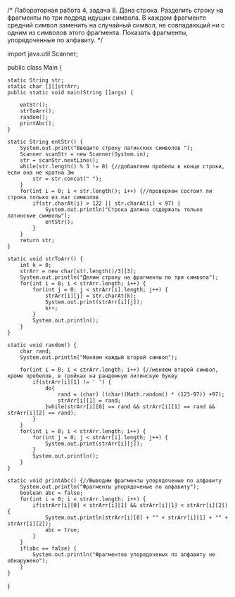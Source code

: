 /*
Лабораторная работа 4, задача 8.
Дана строка. Разделить строку на фрагменты по три подряд идущих символа. 
В каждом фрагменте средний символ заменить на случайный символ, 
не совпадающий ни с одним из символов этого фрагмента. 
Показать фрагменты, упорядоченные по алфавиту.
 */

import java.util.Scanner;

public class Main {

	static String str;
	static char [][]strArr;
	public static void main(String []args) {
		
		entStr();
		strToArr();
		random();
		printAbc();		
	}
	
	static String entStr() {
		System.out.print("Введите строку латинских символов ");
		Scanner scanStr = new Scanner(System.in);
		str = scanStr.nextLine();
		while(str.length() % 3 != 0) {//добавляем пробелы в конце строки, если она не кратна 3м
			str = str.concat(" ");
		}
		for(int i = 0; i < str.length(); i++) {//проверяем состоит ли строка только из лат символов
			if(str.charAt(i) > 122 || str.charAt(i) < 97) {
				System.out.println("Строка должна содержать только латинские символы");
				entStr();
			}
		}
		return str;
	}
	
	static void strToArr() {
		int k = 0;
		strArr = new char[str.length()/3][3];
		System.out.println("Делим строку на фрагменты по три символа");
		for(int i = 0; i < strArr.length; i++) {
			for(int j = 0; j < strArr[i].length; j++) {
				strArr[i][j] = str.charAt(k);
				System.out.print(strArr[i][j]);
				k++;
			}
			System.out.println();
		}
	}
	
	static void random() {
		char rand;
		System.out.println("Меняем каждый второй символ");

		for(int i = 0; i < strArr.length; i++) {//меняем второй символ, кроме пробелов, в тройках на рандомную литинскую букву
			if(strArr[i][1] != ' ') {
				do{
					rand = (char) ((char)(Math.random() * (123-97)) +97);
					strArr[i][1] = rand;
				}while(strArr[i][0] == rand && strArr[i][1] == rand && strArr[i][2] == rand);
			}	
		}
		for(int i = 0; i < strArr.length; i++) {
			for(int j = 0; j < strArr[i].length; j++) {
				System.out.print(strArr[i][j]);
			}
			System.out.println();
		}
	}
	
	static void printAbc() {//Выводим фрагменты упорядоченые по алфавиту 
		System.out.println("Фрагменты упорядоченые по алфавиту");
		boolean abc = false;
		for(int i = 0; i < strArr.length; i++) {
			if(strArr[i][0] < strArr[i][1] && strArr[i][1] < strArr[i][2]) {
				System.out.println(strArr[i][0] + "" + strArr[i][1] + "" + strArr[i][2]);
				abc = true;
			}
		}
		if(abc == false) {
			System.out.println("Фрагментов упорядоченых по алфавиту не обнаружено");
		}
	}
}
